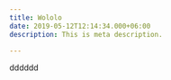 ```yaml
---
title: Wololo
date: 2019-05-12T12:14:34.000+06:00
description: This is meta description.

---
```

dddddd
